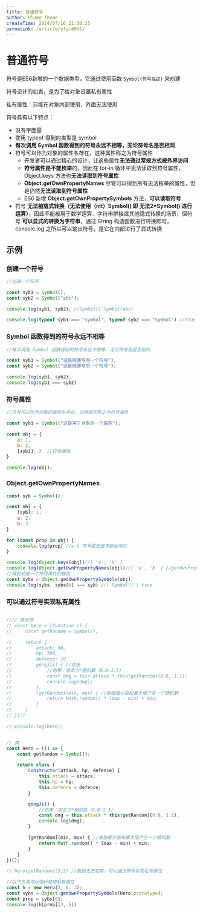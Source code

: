 ```yaml
---
title: 普通符号
author: Plume Theme
createTime: 2024/07/16 21:30:35
permalink: /article/yfyl48h5/
---
```

# 普通符号

符号是ES6新增的一个数据类型，它通过使用函数 ```Symbol(符号描述)``` 来创建

符号设计的初衷，是为了给对象设置私有属性

私有属性：只能在对象内部使用，外面无法使用

符号具有以下特点：

- 没有字面量
- 使用 typeof 得到的类型是 symbol
- **每次调用 Symbol 函数得到的符号永远不相等，无论符号名是否相同**
- 符号可以作为对象的属性名存在，这种属性称之为符号属性
    - 开发者可以通过精心的设计，让这些属性**无法通过常规方式被外界访问**
    - **符号属性是不能枚举**的，因此在 for-in 循环中无法读取到符号属性，Object.keys 方法也**无法读取到符号属性**
    - **Object.getOwnPropertyNames** 尽管可以得到所有无法枚举的属性，但是仍然**无法读取到符号属性**
    - ES6 新增 **Object.getOwnPropertySymbols** 方法，**可以读取符号**
- 符号 **无法被隐式转换（无法使用（int）Symbol() 即 无法2*Symbol() 进行运算）**，因此不能被用于数学运算、字符串拼接或其他隐式转换的场景，但符号
  **可以显式的转换为字符串**，通过 String 构造函数进行转换即可，console.log 之所以可以输出符号，是它在内部进行了显式转换

## 示例

### 创建一个符号

```js
//创建一个符号

const syb1 = Symbol();
const syb2 = Symbol("abc");

console.log(syb1, syb2); //Symbol() Symbol(abc)

console.log(typeof syb1 === "symbol", typeof syb2 === "symbol") //true true 

```

### Symbol 函数得到的符号永远不相等

```js
//每次调用 Symbol 函数得到的符号永远不相等，无论符号名是否相同

const syb1 = Symbol("这是随便写的一个符号");
const syb2 = Symbol("这是随便写的一个符号");

console.log(syb1, syb2);
console.log(syb1 === syb2)
```

### 符号属性

```js
//符号可以作为对象的属性名存在，这种属性称之为符号属性

const syb1 = Symbol("这是用于对象的一个属性");

const obj = {
    a: 1,
    b: 2,
    [syb1]: 3  //符号属性
}

console.log(obj);
```

### Object.getOwnPropertyNames

```js
const syb = Symbol();

const obj = {
    [syb]: 1,
    a: 2,
    b: 3
}

for (const prop in obj) {
    console.log(prop) //a b 符号属性是不能枚举的
}

console.log(Object.keys(obj))//[ 'a', 'b' ]
console.log(Object.getOwnPropertyNames(obj))//[ 'a', 'b' ] //getOwnPropertyNames可以获得无法枚举的属性 但是也获取不到符号属性
//得到的是一个符号属性的数组
const sybs = Object.getOwnPropertySymbols(obj); 
console.log(sybs, sybs[0] === syb) //[ Symbol() ] true

```

### 可以通过符号实现私有属性

```js

//// 类实例
// const hero = (function () {
//     const getRandom = Symbol();

//     return {
//         attack: 30,
//         hp: 300,
//         defence: 10,
//         gongji() { //攻击
//             //伤害：攻击力*随机数（0.8~1.1)
//             const dmg = this.attack * this[getRandom](0.8, 1.1);
//             console.log(dmg);
//         },
//         [getRandom](min, max) { //根据最小值和最大值产生一个随机数
//             return Math.random() * (max - min) + min;
//         }
//     }
// })()

// console.log(hero);


// 类
const Hero = (() => {
    const getRandom = Symbol();

    return class {
        constructor(attack, hp, defence) {
            this.attack = attack;
            this.hp = hp;
            this.defence = defence;
        }

        gongJi() {
            //伤害：攻击力*随机数（0.8~1.1)
            const dmg = this.attack * this[getRandom](0.8, 1.1);
            console.log(dmg);
        }

        [getRandom](min, max) { //根据最小值和最大值产生一个随机数
            return Math.random() * (max - min) + min;
        }
    }
})();

// hero[getRandom](3,5) //报错无法使用，可以通过符号实现私有属性

//以下方法可以强行使用私有属性
const h = new Hero(3, 6, 3);
const sybs = Object.getOwnPropertySymbols(Hero.prototype);
const prop = sybs[0];
console.log(h[prop](3, 5))
```
